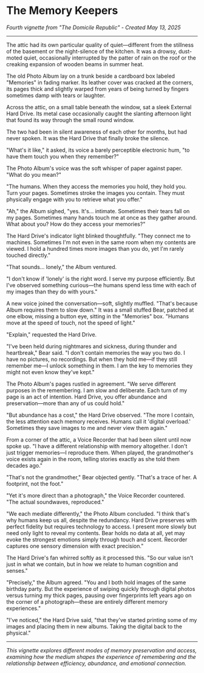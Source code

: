 # The Memory Keepers
*Fourth vignette from "The Domicile Republic" - Created May 13, 2025*

---

The attic had its own particular quality of quiet—different from the stillness of the basement or the night-silence of the kitchen. It was a drowsy, dust-moted quiet, occasionally interrupted by the patter of rain on the roof or the creaking expansion of wooden beams in summer heat.

The old Photo Album lay on a trunk beside a cardboard box labeled "Memories" in fading marker. Its leather cover was cracked at the corners, its pages thick and slightly warped from years of being turned by fingers sometimes damp with tears or laughter.

Across the attic, on a small table beneath the window, sat a sleek External Hard Drive. Its metal case occasionally caught the slanting afternoon light that found its way through the small round window.

The two had been in silent awareness of each other for months, but had never spoken. It was the Hard Drive that finally broke the silence.

"What's it like," it asked, its voice a barely perceptible electronic hum, "to have them touch you when they remember?"

The Photo Album's voice was the soft whisper of paper against paper. "What do you mean?"

"The humans. When they access the memories you hold, they hold you. Turn your pages. Sometimes stroke the images you contain. They must physically engage with you to retrieve what you offer."

"Ah," the Album sighed, "yes. It's... intimate. Sometimes their tears fall on my pages. Sometimes many hands touch me at once as they gather around. What about you? How do they access your memories?"

The Hard Drive's indicator light blinked thoughtfully. "They connect me to machines. Sometimes I'm not even in the same room when my contents are viewed. I hold a hundred times more images than you do, yet I'm rarely touched directly."

"That sounds... lonely," the Album ventured.

"I don't know if 'lonely' is the right word. I serve my purpose efficiently. But I've observed something curious—the humans spend less time with each of my images than they do with yours."

A new voice joined the conversation—soft, slightly muffled. "That's because Album requires them to slow down." It was a small stuffed Bear, patched at one elbow, missing a button eye, sitting in the "Memories" box. "Humans move at the speed of touch, not the speed of light."

"Explain," requested the Hard Drive.

"I've been held during nightmares and sickness, during thunder and heartbreak," Bear said. "I don't contain memories the way you two do. I have no pictures, no recordings. But when they hold me—if they still remember me—I unlock something in them. I am the key to memories they might not even know they've kept."

The Photo Album's pages rustled in agreement. "We serve different purposes in the remembering. I am slow and deliberate. Each turn of my page is an act of intention. Hard Drive, you offer abundance and preservation—more than any of us could hold."

"But abundance has a cost," the Hard Drive observed. "The more I contain, the less attention each memory receives. Humans call it 'digital overload.' Sometimes they save images to me and never view them again."

From a corner of the attic, a Voice Recorder that had been silent until now spoke up. "I have a different relationship with memory altogether. I don't just trigger memories—I reproduce them. When played, the grandmother's voice exists again in the room, telling stories exactly as she told them decades ago."

"That's not the grandmother," Bear objected gently. "That's a trace of her. A footprint, not the foot."

"Yet it's more direct than a photograph," the Voice Recorder countered. "The actual soundwaves, reproduced."

"We each mediate differently," the Photo Album concluded. "I think that's why humans keep us all, despite the redundancy. Hard Drive preserves with perfect fidelity but requires technology to access. I present more slowly but need only light to reveal my contents. Bear holds no data at all, yet may evoke the strongest emotions simply through touch and scent. Recorder captures one sensory dimension with exact precision."

The Hard Drive's fan whirred softly as it processed this. "So our value isn't just in what we contain, but in how we relate to human cognition and senses."

"Precisely," the Album agreed. "You and I both hold images of the same birthday party. But the experience of swiping quickly through digital photos versus turning my thick pages, pausing over fingerprints left years ago on the corner of a photograph—these are entirely different memory experiences."

"I've noticed," the Hard Drive said, "that they've started printing some of my images and placing them in new albums. Taking the digital back to the physical."

---

*This vignette explores different modes of memory preservation and access, examining how the medium shapes the experience of remembering and the relationship between efficiency, abundance, and emotional connection.*